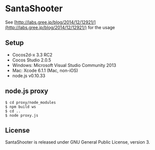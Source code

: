 SantaShooter
===

See [http://labs.gree.jp/blog/2014/12/12921/](http://labs.gree.jp/blog/2014/12/12921/) for the usage

Setup
---

* Cocos2d-x 3.3 RC2
* Cocos Studio 2.0.5
* Windows: Microsoft Visual Studio Community 2013
* Mac: Xcode 6.1.1 (Mac, non-iOS)
* node.js v0.10.33

node.js proxy
---

    $ cd proxy/node_modules
    $ npm build ws
    $ cd ..
    $ node proxy.js

License
---

SantaShooter is released under GNU General Public License, version 3.

